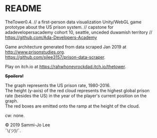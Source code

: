 # README

TheTower0.4. 
// a first-person data visualization Unity/WebGL game prototype about the US prison system. 
// capstone for adadevelopersacademy cohort 10, seattle, unceded duwamish territory
// https://github.com/Ada-Developers-Academy

Game architecture generated from data scraped Jan 2019 at http://www.prisonstudies.org.  
https://github.com/sjlee3157/prison-data-scraper. 

Play on itch.io at https://rahwhoneyrockdad.itch.io/thetower.

~~**Spoilers!**~~

The graph represents the US prison rate, 1980-2016.  
The height (y-axis) of the red cloud represents the highest global prison rate (besides the US) in the year of the player's current position on the graph.  
The red boxes are emitted onto the ramp at the height of the cloud.  

cw: none. 

© 2019 Sammi-Jo Lee  
¯\\_(ツ)_/¯. 

